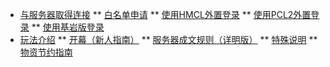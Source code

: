 * [与服务器取得连接](/README)
** [白名单申请](/Con/Whitelist)
** [使用HMCL外置登录](/Con/HMCL)
** [使用PCL2外置登录](/Con/PCL2)
** [使用基岩版登录](/Con/BE)
* [玩法介绍](/Play/Opening)
** [开幕（新人指南）](/Play/Opening)
** [服务器成文规则（详明版）](/Play/Rules)
** [特殊说明](/Play/Diff)
** [物资节约指南](/Con/Non-renewable)
